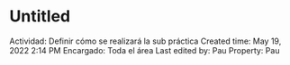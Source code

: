 # Untitled

Actividad: Definir cómo se realizará la sub práctica
Created time: May 19, 2022 2:14 PM
Encargado: Toda el área
Last edited by: Pau
Property: Pau